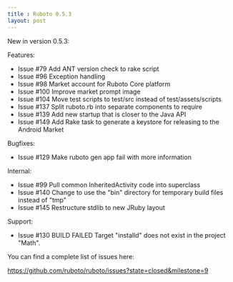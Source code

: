 ```yaml
---
title : Ruboto 0.5.3
layout: post
---
```

New in version 0.5.3:

Features:

* Issue #79 Add ANT version check to rake script
* Issue #96 Exception handling
* Issue #98 Market account for Ruboto Core platform
* Issue #100 Improve market prompt image
* Issue #104 Move test scripts to test/src instead of test/assets/scripts
* Issue #137 Split ruboto.rb into separate components to require
* Issue #139 Add new startup that is closer to the Java API
* Issue #149 Add Rake task to generate a keystore for releasing to the Android Market

Bugfixes:

* Issue #129 Make ruboto gen app fail with more information

Internal:

* Issue #99 Pull common InheritedActivity code into superclass
* Issue #140 Change to use the "bin" directory for temporary build files instead of "tmp"
* Issue #145 Restructure stdlib to new JRuby layout

Support:

* Issue #130 BUILD FAILED Target "installd" does not exist in the project "Math".

You can find a complete list of issues here:

https://github.com/ruboto/ruboto/issues?state=closed&milestone=9
